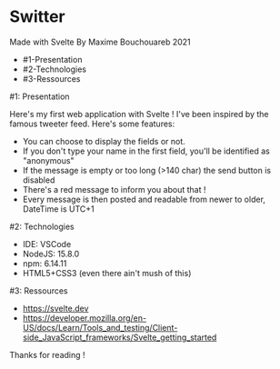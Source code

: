 # Switter
Made with Svelte
By Maxime Bouchouareb
2021

- #1-Presentation
- #2-Technologies
- #3-Ressources

#1: Presentation

Here's my first web application with Svelte !
I've been inspired by the famous tweeter feed.
Here's some features:
- You can choose to display the fields or not.
- If you don't type your name in the first field, you'll be identified as "anonymous"
- If the message is empty or too long (>140 char) the send button is disabled
- There's a red message to inform you about that !
- Every message is then posted and readable from newer to older, DateTime is UTC+1

#2: Technologies 

- IDE: VSCode
- NodeJS: 15.8.0
- npm: 6.14.11
- HTML5+CSS3 (even there ain't mush of this)

#3: Ressources

- https://svelte.dev
- https://developer.mozilla.org/en-US/docs/Learn/Tools_and_testing/Client-side_JavaScript_frameworks/Svelte_getting_started

Thanks for reading !
